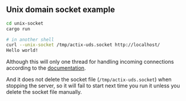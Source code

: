 ## Unix domain socket example

```sh
cd unix-socket
cargo run

# in another shell
curl --unix-socket /tmp/actix-uds.socket http://localhost/
Hello world!
```

Although this will only one thread for handling incoming connections
according to the [documentation](https://actix.github.io/actix-web/actix_web/struct.HttpServer.html#method.bind_uds).

And it does not delete the socket file (`/tmp/actix-uds.socket`) when stopping
the server, so it will fail to start next time you run it unless you delete
the socket file manually.
